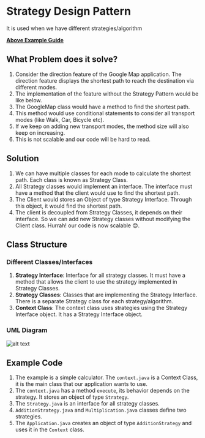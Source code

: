 
# Strategy Design Pattern
It is used when we have different strategies/algorithm

[**Above Example Guide**](#example-code)

## What Problem does it solve?
1. Consider the direction feature of the Google Map application. The direction feature displays the shortest path to reach the destination via different modes.
2. The implementation of the feature without the Strategy Pattern would be like below.
3. The GoogleMap class would have a method to find the shortest path.
4. This method would use conditional statements to consider all transport modes (like Walk, Car, Bicycle etc).
5. If we keep on adding new transport modes, the method size will also keep on increasing.
6. This is not scalable and our code will be hard to read.

## Solution
1. We can have multiple classes for each mode to calculate the shortest path. Each class is known as Strategy Class.
2. All Strategy classes would implement an interface. The interface must have a method that the client would use to find the shortest path.
3. The Client would stores an Object of type Strategy Interface. Through this object, it would find the shortest path.
4. The client is decoupled from Strategy Classes, it depends on their interface. So we can add new Strategy classes without modifying the Client class. Hurrah! our code is now scalable 😊.

## Class Structure

### Different Classes/Interfaces
1. **Strategy Interface**: Interface for all strategy classes. It must have a method that allows the client to use the strategy implemented in Strategy Classes.
2. **Strategy Classes**: Classes that are implementing the Strategy Interface. There is a separate Strategy class for each strategy/algorithm.
4. **Context Class**: The context class uses strategies using the Strategy Interface object. It has a Strategy Interface object.

### UML Diagram
![alt text](<Screenshot 2024-04-28 at 6.49.30 PM.png>)

## Example Code
1. The example is a simple calculator. The `context.java` is a Context Class, it is the main class that our application wants to use.
2. The `context.java` has a method `execute`, its behavior depends on the strategy. It stores an object of type `Strategy`.
3. The `Strategy.java` is an interface for all strategy classes.
4. `AdditionStrategy.java` and `Multiplication.java` classes define two strategies.
5. The `Application.java` creates an object of type `AdditionStrategy` and uses it in the `Context` class.
 
